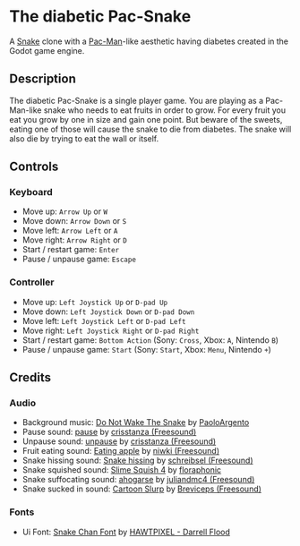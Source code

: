 # The diabetic Pac-Snake
A [Snake](https://en.wikipedia.org/wiki/Snake_(1998_video_game)) clone with a [Pac-Man](https://en.wikipedia.org/wiki/Pac-Man)-like aesthetic having diabetes created in the Godot game engine.

## Description
The diabetic Pac-Snake is a single player game. You are playing as a Pac-Man-like snake who needs to eat fruits in order to grow. For every fruit you
eat you grow by one in size and gain one point. But beware of the sweets, eating one of those will cause the snake to 
die from diabetes. The snake will also die by trying to eat the wall or itself.

## Controls

### Keyboard

- Move up: `Arrow Up` or `W`
- Move down: `Arrow Down` or `S`
- Move left: `Arrow Left` or `A`
- Move right: `Arrow Right` or `D`
- Start / restart game: `Enter`
- Pause / unpause game: `Escape`

### Controller

- Move up: `Left Joystick Up` or `D-pad Up`
- Move down: `Left Joystick Down` or `D-pad Down`
- Move left: `Left Joystick Left` or `D-pad Left`
- Move right: `Left Joystick Right` or `D-pad Right`
- Start / restart game: `Bottom Action` (Sony: `Cross`, Xbox: `A`, Nintendo `B`)
- Pause / unpause game: `Start` (Sony: `Start`, Xbox: `Menu`, Nintendo `+`)

## Credits

### Audio

- Background music: [Do Not Wake The Snake](https://pixabay.com/music/world-do-not-wake-the-snake-164474/) by [PaoloArgento](https://pixabay.com/users/paoloargento-38603296/)
- Pause sound: [pause](https://pixabay.com/sound-effects/pause-89443/) by [crisstanza (Freesound)](https://pixabay.com/users/freesound_community-46691455/)
- Unpause sound: [unpause](https://pixabay.com/sound-effects/unpause-106278/) by [crisstanza (Freesound)](https://pixabay.com/users/freesound_community-46691455/)
- Fruit eating sound: [Eating apple](https://pixabay.com/sound-effects/eating-apple-6928/) by [niwki (Freesound)](https://pixabay.com/users/freesound_community-46691455/)
- Snake hissing sound: [Snake hissing](https://pixabay.com/sound-effects/snake-hissing-6092/) by [schreibsel (Freesound)](https://pixabay.com/users/freesound_community-46691455/)
- Snake squished sound: [Slime Squish 4](https://pixabay.com/sound-effects/slime-squish-4-218568/) by [floraphonic](https://pixabay.com/users/floraphonic-38928062/)
- Snake suffocating sound: [ahogarse](https://pixabay.com/sound-effects/ahogarse-47092/) by [juliandmc4 (Freesound)](https://pixabay.com/users/freesound_community-46691455/)
- Snake sucked in sound: [Cartoon Slurp](https://pixabay.com/sound-effects/cartoon-slurp-37066/) by [Breviceps 
  (Freesound)](https://pixabay.com/users/freesound_community-46691455/)

### Fonts

- Ui Font: [Snake Chan Font](https://www.fontspace.com/snake-chan-font-f29621) by [HAWTPIXEL - Darrell Flood](https://www.fontspace.com/hawtpixel-darrell-flood) 